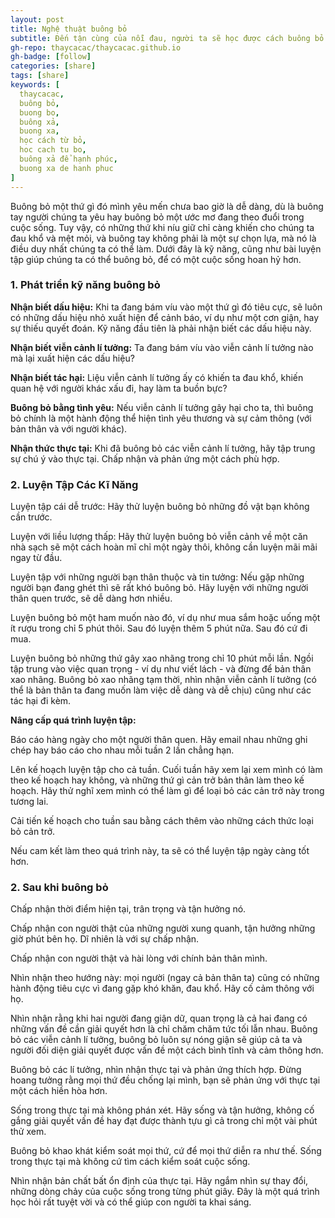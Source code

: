 ```yaml
---
layout: post
title: Nghệ thuật buông bỏ
subtitle: Đến tận cùng của nỗi đau, người ta sẽ học được cách buông bỏ...
gh-repo: thaycacac/thaycacac.github.io
gh-badge: [follow]
categories: [share]
tags: [share]
keywords: [
  thaycacac,
  buông bỏ,
  buong bo,
  buông xả,
  buong xa,
  học cách từ bỏ,
  hoc cach tu bo,
  buông xả để hạnh phúc,
  buong xa de hanh phuc
]
---
```


Buông bỏ một thứ gì đó mình yêu mến chưa bao giờ là dễ dàng, dù là buông tay người chúng ta yêu hay buông bỏ một ước mơ đang theo đuổi trong cuộc sống. Tuy vậy, có những thứ khi níu giữ chỉ càng khiến cho chúng ta đau khổ và mệt mỏi, và buông tay không phải là một sự chọn lựa, mà nó là điều duy nhất chúng ta có thể làm. Dưới đây là kỹ năng, cũng như bài luyện tập giúp chúng ta có thể buông bỏ, để có một cuộc sống hoan hỷ hơn.

### 1. Phát triển kỹ năng buông bỏ

**Nhận biết dấu hiệu:** Khi ta đang bám víu vào một thứ gì đó tiêu cực, sẽ luôn có những dấu hiệu nhỏ xuất hiện để cảnh báo, ví dụ như một cơn giận, hay sự thiếu quyết đoán. Kỹ năng đầu tiên là phải nhận biết các dấu hiệu này.

**Nhận biết viễn cảnh lí tưởng:** Ta đang bám víu vào viễn cảnh lí tưởng nào mà lại xuất hiện các dấu hiệu?

**Nhận biết tác hại:** Liệu viễn cảnh lí tưởng ấy có khiến ta đau khổ, khiến quan hệ với người khác xấu đi, hay làm ta buồn bực?

**Buông bỏ bằng tình yêu:** Nếu viễn cảnh lí tưởng gây hại cho ta, thì buông bỏ chính là một hành động thể hiện tình yêu thương và sự cảm thông (với bản thân và với người khác).

**Nhận thức thực tại:** Khi đã buông bỏ các viễn cảnh lí tưởng, hãy tập trung sự chú ý vào thực tại. Chấp nhận và phản ứng một cách phù hợp.

### 2. Luyện Tập Các Kĩ Năng

Luyện tập cái dễ trước: Hãy thử luyện buông bỏ những đồ vật bạn không
cần trước.

Luyện với liều lượng thấp: Hãy thử luyện buông bỏ viễn cảnh về một căn
nhà sạch sẽ một cách hoàn mĩ chỉ một ngày thôi, không cần luyện mãi mãi
ngay từ đầu.

Luyện tập với những người bạn thân thuộc và tin tưởng: Nếu gặp những
người bạn đang ghét thì sẽ rất khó buông bỏ. Hãy luyện với những người
thân quen trước, sẽ dễ dàng hơn nhiều.

Luyện buông bỏ một ham muốn nào đó, ví dụ như mua sắm hoặc uống
một ít rượu trong chỉ 5 phút thôi. Sau đó luyện thêm 5 phút nữa. Sau đó cứ đi
mua.

Luyện buông bỏ những thứ gây xao nhãng trong chỉ 10 phút mỗi lần.
Ngồi tập trung vào việc quan trọng - ví dụ như viết lách - và đừng để bản
thân xao nhãng. Buông bỏ xao nhãng tạm thời, nhìn nhận viễn cảnh lí tưởng
(có thể là bản thân ta đang muốn làm việc dễ dàng và dễ chịu) cũng như các
tác hại đi kèm.

**Nâng cấp quá trình luyện tập:**

Báo cáo hàng ngày cho một người thân quen. Hãy email nhau những ghi
chép hay báo cáo cho nhau mỗi tuần 2 lần chẳng hạn.

Lên kế hoạch luyện tập cho cả tuần. Cuối tuần hãy xem lại xem mình có
làm theo kế hoạch hay không, và những thứ gì cản trở bản thân làm theo kế
hoạch. Hãy thử nghĩ xem mình có thể làm gì để loại bỏ các cản trở này trong
tương lai.

Cải tiến kế hoạch cho tuần sau bằng cách thêm vào những cách thức loại
bỏ cản trở.

Nếu cam kết làm theo quá trình này, ta sẽ có thể luyện tập ngày càng tốt
hơn.

### 2. Sau khi buông bỏ

Chấp nhận thời điểm hiện tại, trân trọng và tận hưởng nó.

Chấp nhận con người thật của những người xung quanh, tận hưởng
những giờ phút bên họ. Dĩ nhiên là với sự chấp nhận.

Chấp nhận con người thật và hài lòng với chính bản thân mình.

Nhìn nhận theo hướng này: mọi người (ngay cả bản thân ta) cũng có
những hành động tiêu cực vì đang gặp khó khăn, đau khổ. Hãy cố cảm thông
với họ.

Nhìn nhận rằng khi hai người đang giận dữ, quan trọng là cả hai đang có
những vấn đề cần giải quyết hơn là chỉ chăm chăm tức tối lẫn nhau. Buông
bỏ các viễn cảnh lí tưởng, buông bỏ luôn sự nóng giận sẽ giúp cả ta và người
đối diện giải quyết được vấn đề một cách bình tĩnh và cảm thông hơn.

Buông bỏ các lí tưởng, nhìn nhận thực tại và phản ứng thích hợp. Đừng
hoang tưởng rằng mọi thứ đều chống lại mình, bạn sẽ phản ứng với thực tại
một cách hiền hòa hơn.

Sống trong thực tại mà không phán xét. Hãy sống và tận hưởng, không
cố gắng giải quyết vấn đề hay đạt được thành tựu gì cả trong chỉ một vài
phút thử xem.

Buông bỏ khao khát kiểm soát mọi thứ, cứ để mọi thứ diễn ra như thế.
Sống trong thực tại mà không cứ tìm cách kiểm soát cuộc sống.

Nhìn nhận bản chất bất ổn định của thực tại. Hãy ngắm nhìn sự thay đổi,
những dòng chảy của cuộc sống trong từng phút giây. Đây là một quá trình
học hỏi rất tuyệt vời và có thể giúp con người ta khai sáng.
